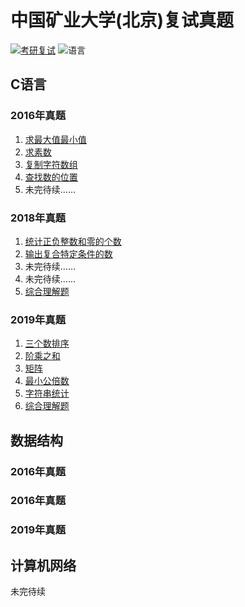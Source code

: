 # 中国矿业大学(北京)复试真题
[![考研复试](https://img.shields.io/badge/考研复试-中国矿业大学(北京)-brightgreen.svg)](https://github.com/Jobcady/fushi)
![语言](https://img.shields.io/badge/language-C-brightgreen.svg)
## C语言
### 2016年真题
1. [求最大值最小值](2016/C语言/1.c)
2. [求素数](2016/C语言/2.c)
3. [复制字符数组](2016/C语言/3.c)
4. [查找数的位置](2016/C语言/4.c)
5. 未完待续......
### 2018年真题
1. [统计正负整数和零的个数](2018/C语言/1.c)
2. [输出复合特定条件的数](2018/C语言/2.c)
3. 未完待续......
4. 未完待续......
5. [综合理解题](2018/C语言/5.md)
### 2019年真题
1. [三个数排序](2019/C语言/1_1.c)
2. [阶乘之和](2019/C语言/1_2.c)
3. [矩阵](2019/C语言/2_1.c)
4. [最小公倍数](2019/C语言/3.c)
5. [字符串统计](2019/C语言/4.c)
6. [综合理解题](2019/C语言/5.md)
## 数据结构
### 2016年真题
### 2016年真题
### 2019年真题
## 计算机网络

未完待续